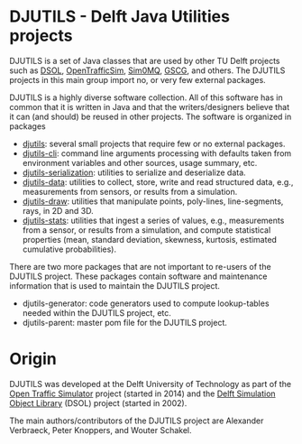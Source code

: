 # DJUTILS - Delft Java Utilities projects

DJUTILS is a set of Java classes that are used by other TU Delft projects such as [DSOL](https://simulation.tudelft.nl/dsol/manual/), [OpenTrafficSim](https://opentrafficsim.org/docs/current/), [Sim0MQ](https://sim0mq.org/), [GSCG](https://gscg.org/), and others. The DJUTILS projects in this main group import no, or very few external packages.

DJUTILS is a highly diverse software collection. All of this software has in common that it is written in Java and that the writers/designers believe that it can (and should) be reused in other projects. The software is organized in packages

* [djutils](https://djutils.org/manual/djutils-project): several small projects that require few or no external packages.
* [djutils-cli](https://djutils.org/manual/cli-package): command line arguments processing with defaults taken from environment variables and other sources, usage summary, etc.
* [djutils-serialization](https://djutils.org/manual/djutils-serialization): utilities to serialize and deserialize data.
* [djutils-data](https://djutils.org/manual/djutils-data-project): utilities to collect, store, write and read structured data, e.g., measurements from sensors, or results from a simulation.
* [djutils-draw](https://djutils.org/manual/djutils-draw-project): utilities that manipulate points, poly-lines, line-segments, rays, in 2D and 3D.
* [djutils-stats](https://djutils.org/manual/djutils-stats-project): utilities that ingest a series of values, e.g., measurements from a sensor, or results from a simulation, and compute statistical properties (mean, standard deviation, skewness, kurtosis, estimated cumulative probabilities).

There are two more packages that are not important to re-users of the DJUTILS project. These packages contain software and maintenance information that is used to maintain the DJUTILS project.

* djutils-generator: code generators used to compute lookup-tables needed within the DJUTILS project, etc.
* djutils-parent: master pom file for the DJUTILS project.


# Origin

DJUTILS was developed at the Delft University of Technology as part of the [Open Traffic Simulator](https://opentrafficsim.org/docs/current/) project (started in 2014) and the [Delft Simulation Object Library](https://simulation.tudelft.nl/dsol/manual/) (DSOL) project (started in 2002).

The main authors/contributors of the DJUTILS project are Alexander Verbraeck, Peter Knoppers, and Wouter Schakel.